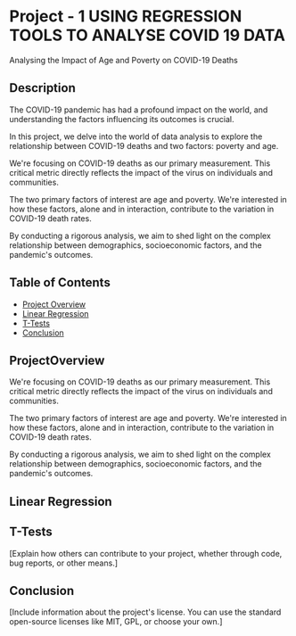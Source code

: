 # Project - 1  USING REGRESSION TOOLS TO ANALYSE COVID 19 DATA

Analysing the Impact of Age and Poverty on COVID-19 Deaths



## Description

The COVID-19 pandemic has had a profound impact on the world, and understanding the factors influencing its outcomes is crucial.

In this project, we delve into the world of data analysis to explore the relationship between COVID-19 deaths and two factors: poverty and age.

We're focusing on COVID-19 deaths as our primary measurement. This critical metric directly reflects the impact of the virus on individuals and communities.

The two primary factors of interest are age and poverty. We're interested in how these factors, alone and in interaction, contribute to the variation in COVID-19 death rates.

By conducting a rigorous analysis, we aim to shed light on the complex relationship between demographics, socioeconomic factors, and the pandemic's outcomes.




## Table of Contents

- [Project Overview](#ProjectOverview)
- [Linear Regression](#Linear)
- [T-Tests](#T-Tests)
- [Conclusion](#conclusion)

## ProjectOverview

We're focusing on COVID-19 deaths as our primary measurement. This critical metric directly reflects the impact of the virus on individuals and communities.

The two primary factors of interest are age and poverty. We're interested in how these factors, alone and in interaction, contribute to the variation in COVID-19 death rates.

By conducting a rigorous analysis, we aim to shed light on the complex relationship between demographics, socioeconomic factors, and the pandemic's outcomes.


## Linear Regression



## T-Tests

[Explain how others can contribute to your project, whether through code, bug reports, or other means.]

## Conclusion

[Include information about the project's license. You can use the standard open-source licenses like MIT, GPL, or choose your own.]


